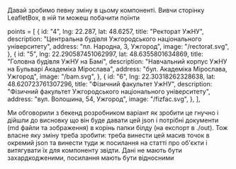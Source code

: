 Давай зробимо певну зміну в цьому компоненті. Вивчи сторінку LeafletBox, в ній ти можеш побачити поїнти

points = [
{
id: "4",
lng: 22.287,
lat: 48.6257,
title: "Ректорат УжНУ",
description:
"Центральна будівля Ужгородського національного університету",
address: "пл. Народна, 3, Ужгород",
image: "/rectorat.svg",
},
{
id: "5",
lng: 22.290587451062997,
lat: 48.6355801634869,
title: "Головна будівля УжНУ на Бамі",
description: "Навчальний корпус УжНУ на Бульварі Академіка Мірослава",
address: "бул. Академіка Мірослава, Ужгород",
image: "/bam.svg",
},
{
id: "6",
lng: 22.30318262328638,
lat: 48.620723761307296,
title: "Фізичний факультет УжНУ",
description:
"Фізичний факультет Ужгородського національного університету",
address: "вул. Волошина, 54, Ужгород",
image: "/fizfac.svg",
},
],

Ми обговорили з бекенд розробником варіант як зробити це гнучно і дійшли до висновку що він буде давати цей json і потрібні документи (md файли та зображення) в корінь папки білду (на експорт в ./out). Тож власне яку зміну треба зробити: треба винести цей масив точок в окремий json та винести туди ж посилання на статті про об'єкти і витягувати їх для компоненту звідти. Дані не мають бути захардкодженими, посилання мають бути відносними
